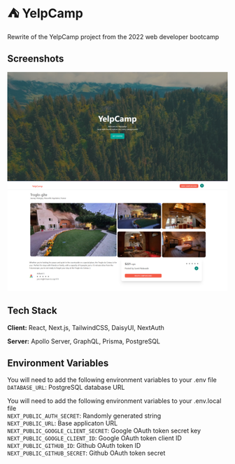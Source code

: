  
# ⛺ YelpCamp  
Rewrite of the YelpCamp project from the 2022 web developer bootcamp  

## Screenshots  

![App Screenshot](https://github.com/SumitNalavade/YelpCampV2/blob/main/public/Screenshot%20(40).png?raw=true)
![App Screenshot](https://github.com/SumitNalavade/YelpCampV2/blob/main/public/Screenshot%20(41).png?raw=true)

## Tech Stack  

**Client:** React, Next.js, TailwindCSS, DaisyUI, NextAuth  

**Server:** Apollo Server, GraphQL, Prisma, PostgreSQL

## Environment Variables  

You will need to add the following environment variables to your .env file  
`DATABASE_URL`: PostgreSQL database URL  

You will need to add the following environment variables to your .env.local file  
`NEXT_PUBLIC_AUTH_SECRET`: Randomly generated string  
`NEXT_PUBLIC_URL`: Base applicaton URL  
`NEXT_PUBLIC_GOOGLE_CLIENT_SECRET`: Google OAuth token secret key  
`NEXT_PUBLIC_GOOGLE_CLIENT_ID`: Google OAuth token client ID  
`NEXT_PUBLIC_GITHUB_ID`: Github OAuth token ID  
`NEXT_PUBLIC_GITHUB_SECRET`: Github OAuth token secret

